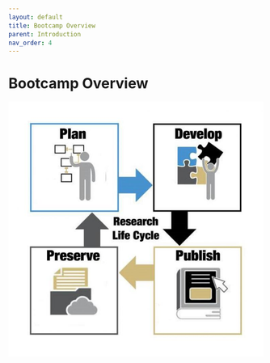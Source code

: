 ```yaml
---
layout: default
title: Bootcamp Overview
parent: Introduction
nav_order: 4
---
```

# Bootcamp Overview

![Research Lifecycle](https://github.com/CU-Boulder-CRDDS/data_bootcamp/blob/adds-finding-data-lesson/introduction/research_lifecycle.jpeg) 
